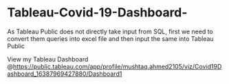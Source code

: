 # Tableau-Covid-19-Dashboard-

As Tableau Public does not directly take input from SQL, first we need to convert them queries into excel file and then input the same into Tableau Public

View my Tableau Dashboard @https://public.tableau.com/app/profile/mushtaq.ahmed2105/viz/Covid19Dashboard_16387969427880/Dashboard1
